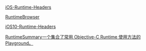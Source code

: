 [iOS-Runtime-Headers](https://github.com/nst/iOS-Runtime-Headers)

[RuntimeBrowser](https://github.com/nst/RuntimeBrowser)

[iOS10-Runtime-Headers](https://github.com/JaviSoto/iOS10-Runtime-Headers)

[RuntimeSummary一个集合了常用 Objective-C Runtime 使用方法的 Playground。](https://github.com/Tuccuay/RuntimeSummary)
